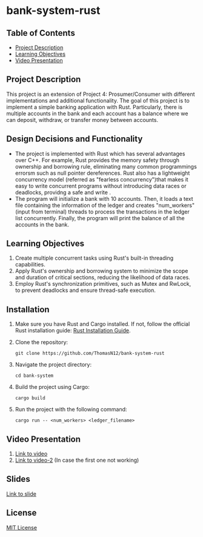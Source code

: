 # bank-system-rust

## Table of Contents

- [Project Description](#project-description)
- [Learning Objectives](#learning-objectives)
- [Video Presentation](#video-presentation)

## Project Description

This project is an extension of Project 4: Prosumer/Consumer with different implementations and additional functionality. The goal of this project is to implement a simple banking application with Rust. 
Particularly, there is multiple accounts in the bank and each account has a balance where we can deposit, withdraw, or transfer money between accounts.

## Design Decisions and Functionality
- The project is implemented with Rust which has several advantages over C++. For example, Rust provides the memory safety through ownership and borrowing rule, eliminating many common programmings errorsm such as null pointer dereferences. Rust also has a lightweight concurrency model (referred as "fearless concurrency")that makes it easy to write concurrent programs without introducing data races or deadlocks, providng a safe and write .
- The program will initialize a bank with 10 accounts. Then, it loads a text file containing the information of the ledger and creates "num_workers" (input from terminal) threads to process the transactions in the ledger list concurrently. Finally, the program will print the balance of all the accounts in the bank.

## Learning Objectives
1. Create multiple concurrent tasks using Rust's built-in threading capabilities.
2. Apply Rust's ownership and borrowing system to minimize the scope and duration of critical sections, reducing the likelihood of data races.
3. Employ Rust's synchronization primitives, such as Mutex and RwLock, to prevent deadlocks and ensure thread-safe execution.

## Installation

1. Make sure you have Rust and Cargo installed. If not, follow the official Rust installation guide: [Rust Installation Guide](https://www.rust-lang.org/tools/install).

2. Clone the repository:

    ```shell
    git clone https://github.com/ThomasN12/bank-system-rust
3. Navigate the project directory:
    ```shell
    cd bank-system
3. Build the project using Cargo:
    ```shell
    cargo build
4. Run the project with the following command:
    ```shell
    cargo run -- <num_workers> <ledger_filename>

## Video Presentation
1. [Link to video](https://drive.google.com/file/d/1Ti4ovvphwQYQYgczclwkTAH4yluc6t_Z/view?usp=sharing) 
2. [Link to video-2](https://youtu.be/nEB7b6ynsek) (In case the first one not working)

## Slides
[Link to slide](https://docs.google.com/presentation/d/1HH4uaMCePURDQnES0Itl3q2Dm7TtbcZ9UFhD-bga04s/edit?usp=sharing)

## License
[MIT License](https://opensource.org/licenses/MIT)